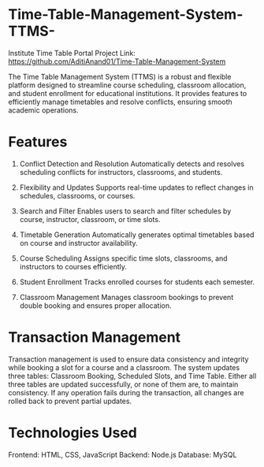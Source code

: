 # Time-Table-Management-System-TTMS-
Institute Time Table Portal
Project Link: https://github.com/AditiAnand01/Time-Table-Management-System

The Time Table Management System (TTMS) is a robust and flexible platform designed to streamline course scheduling, classroom allocation, and student enrollment for educational institutions. It provides features to efficiently manage timetables and resolve conflicts, ensuring smooth academic operations.

# Features
1. Conflict Detection and Resolution
Automatically detects and resolves scheduling conflicts for instructors, classrooms, and students.

3. Flexibility and Updates
Supports real-time updates to reflect changes in schedules, classrooms, or courses.

4. Search and Filter
Enables users to search and filter schedules by course, instructor, classroom, or time slots.

5. Timetable Generation
Automatically generates optimal timetables based on course and instructor availability.

6. Course Scheduling
Assigns specific time slots, classrooms, and instructors to courses efficiently.

7. Student Enrollment
Tracks enrolled courses for students each semester.

8. Classroom Management
Manages classroom bookings to prevent double booking and ensures proper allocation.

# Transaction Management
Transaction management is used to ensure data consistency and integrity while booking a slot for a course and a classroom. The system updates three tables: Classroom Booking, Scheduled Slots, and Time Table. Either all three tables are updated successfully, or none of them are, to maintain consistency. If any operation fails during the transaction, all changes are rolled back to prevent partial updates.

# Technologies Used
Frontend: HTML, CSS, JavaScript
Backend: Node.js
Database: MySQL
